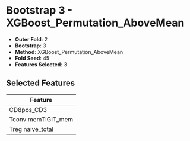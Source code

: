 # Bootstrap 3 - XGBoost_Permutation_AboveMean

- **Outer Fold**: 2
- **Bootstrap**: 3
- **Method**: XGBoost_Permutation_AboveMean
- **Fold Seed**: 45
- **Features Selected**: 3

## Selected Features

| Feature |
|---------|
| CD8pos_CD3 |
| Tconv memTIGIT_mem |
| Treg naive_total |

